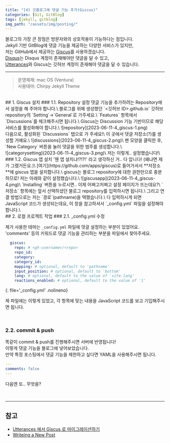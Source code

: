 ```yaml
---
title: "[4] 깃블로그에 댓글 기능 추가(Giscus)"
categories: [Git, GitBlog]
tags: [jekyll, gitblog]
img_path: "/assets/img/posting/"
---
```


블로그의 가장 큰 장점은 방문자와의 상호작용이 가능하다는 점입니다.\
Jekyll 기반 GitBlog에 댓글 기능을 제공하는 다양한 서비스가 있지만,\
저는 GitHub에서 제공하는 [Giscus](https://giscus.app/ko)를 사용하겠습니다.\
[Disqus](https://disqus.com)는 Disqus 계정이 존재해야만 댓글을 달 수 있고,\
[Utterances](https://utteranc.es)와 Giscus는 깃허브 계정이 존재해야 댓글을 달 수 있습니다.

---
> 운영체제: mac OS (Ventura)\
> 사용테마: Chirpy Jekyll Theme

<br>
## 1. Giscus 설치
### 1.1. Repository 설정
댓글 기능을 추가하려는 Repository에서 설정을 해 주어야 합니다.\
블로그를 위해 생성했던 `<깃허브 ID>.github.io` 깃허브 repository의 `Setting`→`General`로 가주세요.\
`Features` 항목에서 `Discussions`를 체크해주시면 됩니다.\
Giscus는 Discussion 기능 기반이므로 해당 서비스를 활성화해야 합니다.\
![repository](2023-06-11-4_giscus-1.png)
<br>
다음으로, 활성화된 `Discussions` 탭으로 가 주세요!\
이 곳에서 댓글 저장소(?)를 생성할 거예요.\
![discussions](2023-06-11-4_giscus-2.png)\
펜 모양을 클릭한 후, `New Category` 버튼을 눌러 댓글을 위한 범주를 생성합니다.\
<br>
![categorysetting](2023-06-11-4_giscus-3.png)\
저는 이렇게.. 설정했습니다!\

<br>
### 1.2. Giscus 앱 설치
'웬 앱 설치냐!?!?!' 라고 생각하신 거.. 다 압니다! (왜냐면 제가 그랬거든요.)\
[여기](https://github.com/apps/giscus)로 들어가셔서 **저장소**에 giscus 앱을 설치합니다.\
giscus는 블로그 repository에 대한 권한만으로 충분하므로! 저는 아래와 같이 설정했습니다.\
![giscusapp](2023-06-11-4_giscus-4.png)\
`Installing` 버튼을 누르시면.. 이제 어쩌고저쩌고 설정 페이지가 뜨는데요?\
`저장소` 항목에는 앞서 선택하셨던 블로그 repository를 입력하시면 됩니다.\
그리고 연결 방법으로는 저는 `경로`(pathname)을 택했습니다.\
다 입력하시게 되면 JavaScript 코드가 생성되는데요, 이 창을 참고하셔서 `_config.yml` 파일을 설정해야 합니다.\

<br>
## 2. 로컬 프로젝트 작업
### 2.1. _config.yml 수정

제가 사용한 테마는 `_config.yml` 파일에 댓글 설정하는 부분이 있었어요.\
'comments' 등의 키워드로 댓글 기능을 관리하는 부분을 파일에서 찾아주세요.
```yaml
  giscus:
    repo: # <gh-username>/<repo>
    repo_id:
    category:
    category_id:
    mapping: # optional, default to 'pathname'
    input_position: # optional, default to 'bottom'
    lang: # optional, default to the value of 'site.lang'
    reactions_enabled: # optional, default to the value of '1'
```
{: file='_config.yml' .nolineno}

제 파일에는 이렇게 있었고, 각 항목에 맞는 내용을 JavaScript 코드를 보고 기입해주시면 됩니다.

<br>

### 2.2. commit & push
똑같이 commit & push를 진행해주시면 서버에 반영됩니다!\
이렇게 댓글 기능을 블로그에 넣어보았습니다.\
만약 특정 포스팅에서 댓글 기능을 제한하고 싶다면 YAML을 사용해주시면 됩니다.
```yaml
---
comments: false
---
```
다음엔 또.. 무엇을?

<br>

---
## 참고
* [Utterances 에서 Giscus 로 마이그레이션하기](https://jojoldu.tistory.com/704)
* [Writeing a New Post](https://chirpy.cotes.page/posts/write-a-new-post/)
